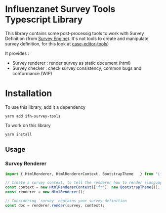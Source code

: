 # Influenzanet Survey Tools Typescript Library

This library contains some post-processig tools to work with Survey Definition (from [Survey Engine](https://github.com/influenzanet/survey-engine.ts)). It's not tools to create and manipulate survey definition, for this look at [case-editor-tools](https://github.com/coneno/case-editor-tools))

It provides :
- Survey renderer : render survey as static document (html)
- Survey checker  : check survey consistency, common bugs and conformance (WIP) 

# Installation

To use this library, add it a dependency 

```
yarn add ifn-survey-tools
```

To work on this library
```
yarn install
```

## Usage

### Survey Renderer


```ts
import { HtmlRenderer, HtmlRendererContext, BootstrapTheme   } from "ifn-survey-tools"

// Create a survey context, to tell the renderer how to render (languages to show and css theme)
const context = new HtmlRendererContext(['fr'], new BootstrapTheme());
const renderer = new HtmlRenderer();

// Considering `survey` contains your survey definition
const doc = renderer.render(survey, context);

```